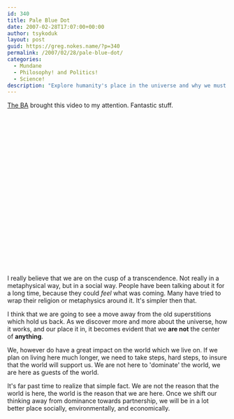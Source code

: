 ```yaml
---
id: 340
title: Pale Blue Dot
date: 2007-02-28T17:07:00+00:00
author: tsykoduk
layout: post
guid: https://greg.nokes.name/?p=340
permalink: /2007/02/28/pale-blue-dot/
categories:
  - Mundane
  - Philosophy! and Politics!
  - Science!
description: "Explore humanity's place in the universe and why we must shift from dominance to partnership with Earth. A reflection on transcendence, responsibility, and our future."
---
```

<p><a href="http://www.badastronomy.com/bablog/2007/02/27/pale-blue-dot/">The BA</a> brought this video to my attention. Fantastic stuff.</p>


<object width="425" height="350">
    <param name="movie" value="https://www.youtube.com/v/47EBLD-ISyc"></param>
    <param name="wmode" value="transparent"></param>
    <embed src="https://www.youtube.com/v/47EBLD-ISyc"  width="425" height="350"></embed>
</object>

<p>I really believe that we are on the cusp of a transcendence. Not really in a metaphysical way, but in a social way. People have been talking about it for a long time, because they could <em>feel</em> what was coming. Many have tried to wrap their religion or metaphysics around it. It's simpler then that.</p>


<p>I think that we are going to see a move away from the old superstitions which hold us back. As we discover more and more about the universe, how it works, and our place it in, it becomes evident that we <b>are not</b> the center of <b>anything</b>.</p>


<p>We, however do have a great impact on the world which we live on. If we plan on living here much longer, we need to take steps, hard steps, to insure that the world will support us. We are not here to 'dominate' the world, we are here as guests of the world.</p>


<p>It's far past time to realize that simple fact. We are not the reason that the world is here, the world is the reason that we are here. Once we shift our thinking away from dominance towards partnership, we will be in a lot better place socially, environmentally, and economically.</p>